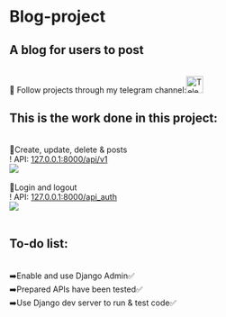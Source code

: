 # Blog-project
<h2>A blog for users to post</h2><br/>
👀 Follow projects through my telegram channel:<a href="https://t.me/my_partfolio_web" target='_blank'><img height="30em" src="https://telegra.ph/file/6dab703f0e680b0ed613f.png" alt = "Telegram"/></a>
<br/>

<h2>This is the work done in this project:</h2><br/>
🔗Create, update, delete & posts<br/>
! API: <a href="#">127.0.0.1:8000/api/v1</a><br/>
<img height="" src="https://user-images.githubusercontent.com/104998959/211215772-61d116f2-c38b-4f9b-b757-2d9e075a1dc4.png" align = "center"/><br/>
<br/>
🔗Login and logout<br/>
! API: <a href="#">127.0.0.1:8000/api_auth</a><br/>
<img height="" src="https://user-images.githubusercontent.com/104998959/211216343-baabef85-0880-4487-9643-42a1a399626f.png" align = "center"/><br/>
<br/>

<h2>To-do list:</h2><br/>
➡️Enable and use Django Admin✅<br/>
➡️Prepared APIs have been tested✅<br/>
➡️Use Django dev server to run & test code✅<br/>
